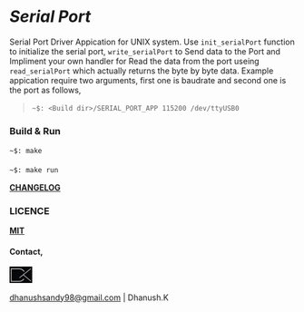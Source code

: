 # _Serial Port_

Serial Port Driver Appication for UNIX system. Use `init_serialPort` function to initialize the serial port, `write_serialPort` to Send data to the Port and Impliment your own handler for Read the data from the port useing `read_serialPort` which actually returns the byte by byte data. Example appication require two arguments, first one is baudrate and second one is the port as follows,
 >```~$: <Build dir>/SERIAL_PORT_APP 115200 /dev/ttyUSB0```

### Build & Run

```sh
~$: make

~$: make run
```

[**CHANGELOG**](CHANGELOG.md)

### LICENCE

[**MIT**](LICENSE)

#### Contact,

<p align="left"><img src="markdownSrc/DK_Logo.jpg" alt="Mark Text" width="40"></p>

dhanushsandy98@gmail.com | Dhanush.K
